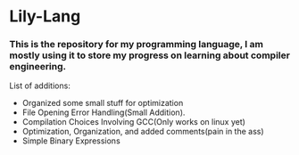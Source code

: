 <h1>Lily-Lang</h1>
<h3>This is the repository for my programming language, I am mostly using it to store my progress on learning about compiler engineering.</h3>

List of additions:
  - Organized some small stuff for optimization
  - File Opening Error Handling(Small Addition).
  - Compilation Choices Involving GCC(Only works on linux yet)
  - Optimization, Organization, and added comments(pain in the ass)
  - Simple Binary Expressions

